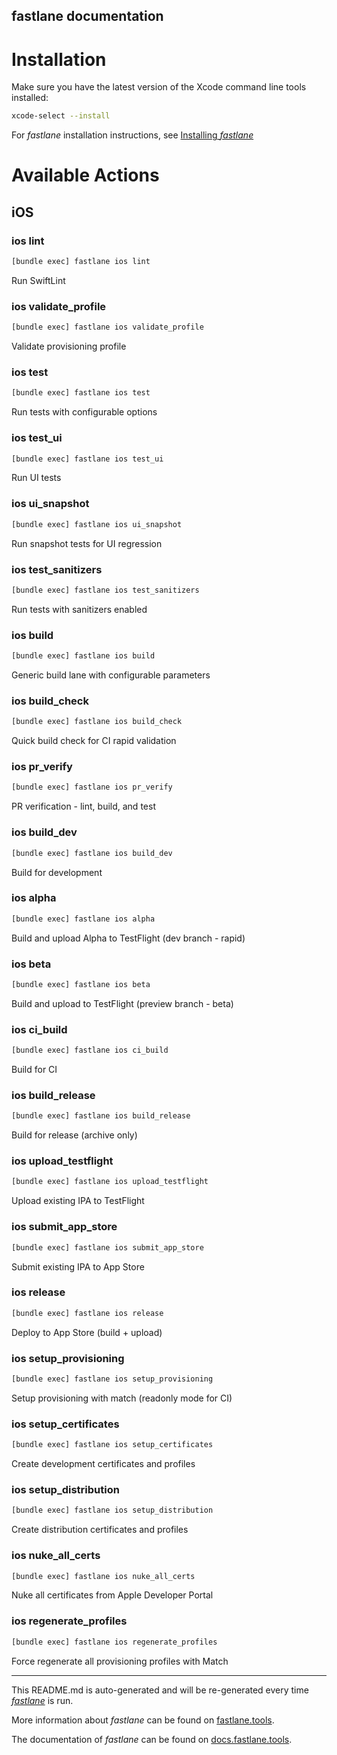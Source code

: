 fastlane documentation
----

# Installation

Make sure you have the latest version of the Xcode command line tools installed:

```sh
xcode-select --install
```

For _fastlane_ installation instructions, see [Installing _fastlane_](https://docs.fastlane.tools/#installing-fastlane)

# Available Actions

## iOS

### ios lint

```sh
[bundle exec] fastlane ios lint
```

Run SwiftLint

### ios validate_profile

```sh
[bundle exec] fastlane ios validate_profile
```

Validate provisioning profile

### ios test

```sh
[bundle exec] fastlane ios test
```

Run tests with configurable options

### ios test_ui

```sh
[bundle exec] fastlane ios test_ui
```

Run UI tests

### ios ui_snapshot

```sh
[bundle exec] fastlane ios ui_snapshot
```

Run snapshot tests for UI regression

### ios test_sanitizers

```sh
[bundle exec] fastlane ios test_sanitizers
```

Run tests with sanitizers enabled

### ios build

```sh
[bundle exec] fastlane ios build
```

Generic build lane with configurable parameters

### ios build_check

```sh
[bundle exec] fastlane ios build_check
```

Quick build check for CI rapid validation

### ios pr_verify

```sh
[bundle exec] fastlane ios pr_verify
```

PR verification - lint, build, and test

### ios build_dev

```sh
[bundle exec] fastlane ios build_dev
```

Build for development

### ios alpha

```sh
[bundle exec] fastlane ios alpha
```

Build and upload Alpha to TestFlight (dev branch - rapid)

### ios beta

```sh
[bundle exec] fastlane ios beta
```

Build and upload to TestFlight (preview branch - beta)

### ios ci_build

```sh
[bundle exec] fastlane ios ci_build
```

Build for CI

### ios build_release

```sh
[bundle exec] fastlane ios build_release
```

Build for release (archive only)

### ios upload_testflight

```sh
[bundle exec] fastlane ios upload_testflight
```

Upload existing IPA to TestFlight

### ios submit_app_store

```sh
[bundle exec] fastlane ios submit_app_store
```

Submit existing IPA to App Store

### ios release

```sh
[bundle exec] fastlane ios release
```

Deploy to App Store (build + upload)

### ios setup_provisioning

```sh
[bundle exec] fastlane ios setup_provisioning
```

Setup provisioning with match (readonly mode for CI)

### ios setup_certificates

```sh
[bundle exec] fastlane ios setup_certificates
```

Create development certificates and profiles

### ios setup_distribution

```sh
[bundle exec] fastlane ios setup_distribution
```

Create distribution certificates and profiles

### ios nuke_all_certs

```sh
[bundle exec] fastlane ios nuke_all_certs
```

Nuke all certificates from Apple Developer Portal

### ios regenerate_profiles

```sh
[bundle exec] fastlane ios regenerate_profiles
```

Force regenerate all provisioning profiles with Match

----

This README.md is auto-generated and will be re-generated every time [_fastlane_](https://fastlane.tools) is run.

More information about _fastlane_ can be found on [fastlane.tools](https://fastlane.tools).

The documentation of _fastlane_ can be found on [docs.fastlane.tools](https://docs.fastlane.tools).
